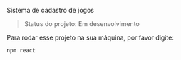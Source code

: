Sistema de cadastro de jogos

> Status do projeto: Em desenvolvimento

Para rodar esse projeto na sua máquina, por favor digite:

```
npm react
```

